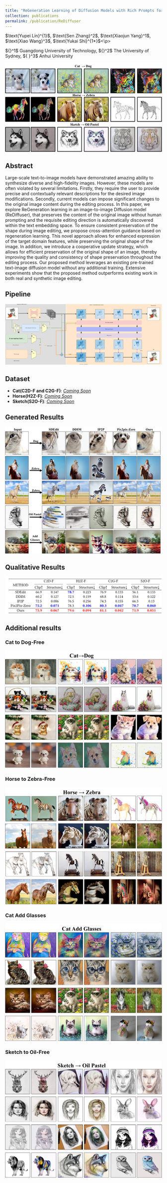 ```yaml
---
title: "ReGeneration Learning of Diffusion Models with Rich Prompts for Zero-Shot Image Translation"
collection: publications
permalink: /publication/ReDiffuser
---
```


<p align="left"> $\text{Yupei Lin}^{1}$, $\text{Sen Zhang}^2$, $\text{Xiaojun Yang}^1$, $\text{Xiao Wang}^3$,  $\text{Yukai Shi}^{1*}$<\p>
 
<p> ${}^1$ Guangdong University of Technology, ${}^2$ The University of Sydney, ${ }^3$ Anhui University
 
![show_res](/images/poject/ReDiffuser/show_res.jpg)
## Abstract

<p>Large-scale text-to-image models have demonstrated amazing ability to synthesize diverse and high-fidelity images. However, these models are often violated by several limitations. Firstly, they require the user to provide precise and contextually relevant descriptions for the desired image modifications. Secondly, current models can impose significant changes to the original image content during the editing process. In this paper, we explore ReGeneration learning in an image-to-image Diffusion model (ReDiffuser), that preserves the content of the original image without human prompting and the requisite editing direction is automatically discovered within the text embedding space. To ensure consistent preservation of the shape during image editing, we propose cross-attention guidance based on regeneration learning. This novel approach allows for enhanced expression of the target domain features, while preserving the original shape of the image. In addition, we introduce a cooperative update strategy, which allows for efficient preservation of the original shape of an image, thereby improving the quality and consistency of shape preservation throughout the editing process. Our proposed method leverages an existing pre-trained text-image diffusion model without any additional training. Extensive experiments show that the proposed method outperforms existing work in both real and synthetic image editing.</p>

## Pipeline
![framework](/images/poject/ReDiffuser/framework.svg)

## Dataset
- **Cat(C2D-F and C2G-F)**: [*Coming Soon*]()
- **Horse(H2Z-F)**: [*Coming Soon*]()
- **Sketch(S2O-F)**: [*Coming Soon*]()

## Generated  Results
![exp_res](/images/poject/ReDiffuser/exp_res.jpg)
## Qualitative Results
![exp_table](/images/poject/ReDiffuser/exp_table.PNG)

## Additional results
### Cat to Dog-Free
![add_cat](/images/poject/ReDiffuser/add_cat.jpg)
### Horse to Zebra-Free
![add_horse](/images/poject/ReDiffuser/add_horse.jpg)
### Cat Add Glasses
![add_cat_wg](/images/poject/ReDiffuser/cat_wg.jpg)
### Sketch to Oil-Free
![add_sketch](/images/poject/ReDiffuser/add_sketch.jpg)
